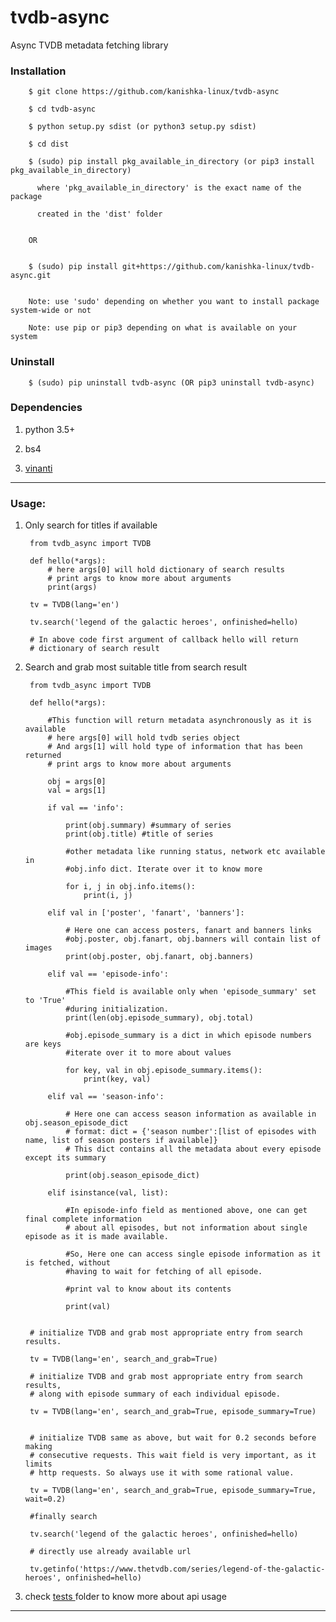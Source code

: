 # tvdb-async

Async TVDB metadata fetching library

### Installation
        
		$ git clone https://github.com/kanishka-linux/tvdb-async
        
		$ cd tvdb-async
        
		$ python setup.py sdist (or python3 setup.py sdist)
        
		$ cd dist
        
		$ (sudo) pip install pkg_available_in_directory (or pip3 install pkg_available_in_directory) 
        
          where 'pkg_available_in_directory' is the exact name of the package
          
          created in the 'dist' folder
          
        
        OR
        
        
        $ (sudo) pip install git+https://github.com/kanishka-linux/tvdb-async.git
        
        
        Note: use 'sudo' depending on whether you want to install package system-wide or not
        
        Note: use pip or pip3 depending on what is available on your system
			
### Uninstall
		
		$ (sudo) pip uninstall tvdb-async (OR pip3 uninstall tvdb-async)
		

### Dependencies

1. python 3.5+

2. bs4

3. [vinanti](https://github.com/kanishka-linux/vinanti)

----------

### Usage:
    
1. Only search for titles if available
        
        from tvdb_async import TVDB
    
        def hello(*args):
            # here args[0] will hold dictionary of search results
            # print args to know more about arguments
            print(args) 
            
        tv = TVDB(lang='en')
        
        tv.search('legend of the galactic heroes', onfinished=hello)
        
        # In above code first argument of callback hello will return
        # dictionary of search result
            
2. Search and grab most suitable title from search result
        
        from tvdb_async import TVDB
    
        def hello(*args):
        
            #This function will return metadata asynchronously as it is available
            # here args[0] will hold tvdb series object
            # And args[1] will hold type of information that has been returned
            # print args to know more about arguments
            
            obj = args[0] 
            val = args[1]
            
            if val == 'info':
            
                print(obj.summary) #summary of series
                print(obj.title) #title of series
                
                #other metadata like running status, network etc available in
                #obj.info dict. Iterate over it to know more
                
                for i, j in obj.info.items():
                    print(i, j)
                    
            elif val in ['poster', 'fanart', 'banners']:
            
                # Here one can access posters, fanart and banners links
                #obj.poster, obj.fanart, obj.banners will contain list of images
                print(obj.poster, obj.fanart, obj.banners)
                
            elif val == 'episode-info':
            
                #This field is available only when 'episode_summary' set to 'True'
                #during initialization. 
                print(len(obj.episode_summary), obj.total)
                
                #obj.episode_summary is a dict in which episode numbers are keys
                #iterate over it to more about values
                
                for key, val in obj.episode_summary.items():
                    print(key, val)
                
            elif val == 'season-info':
            
                # Here one can access season information as available in obj.season_episode_dict
                # format: dict = {'season number':[list of episodes with name, list of season posters if available]}
                # This dict contains all the metadata about every episode except its summary
                
                print(obj.season_episode_dict)
            
            elif isinstance(val, list):
            
                #In episode-info field as mentioned above, one can get final complete information
                # about all episodes, but not information about single episode as it is made available.
                
                #So, Here one can access single episode information as it is fetched, without 
                #having to wait for fetching of all episode.
                
                #print val to know about its contents
                
                print(val)
            
        
        # initialize TVDB and grab most appropriate entry from search results.
        
        tv = TVDB(lang='en', search_and_grab=True) 
        
        # initialize TVDB and grab most appropriate entry from search results,
        # along with episode summary of each individual episode.
        
        tv = TVDB(lang='en', search_and_grab=True, episode_summary=True)
        
        
        # initialize TVDB same as above, but wait for 0.2 seconds before making
        # consecutive requests. This wait field is very important, as it limits
        # http requests. So always use it with some rational value.
        
        tv = TVDB(lang='en', search_and_grab=True, episode_summary=True, wait=0.2)
        
        #finally search 
        
        tv.search('legend of the galactic heroes', onfinished=hello)
        
        # directly use already available url
        
        tv.getinfo('https://www.thetvdb.com/series/legend-of-the-galactic-heroes', onfinished=hello)
        
3. check [tests ](https://github.com/kanishka-linux/tvdb-async/tree/master/tests) folder to know more about api usage
        
----------


